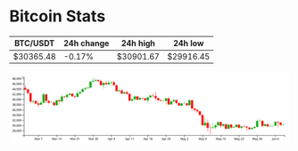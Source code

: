 # Bitcoin Stats

BTC/USDT|24h change|24h high|24h low|
|---|---|---|---|
|$30365.48|-0.17%|$30901.67|$29916.45|

<img src="./chart.svg">
